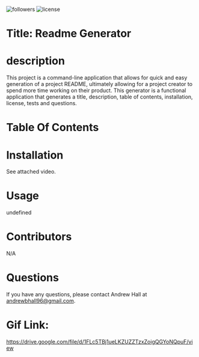 ![followers](https://img.shields.io/github/followers/Andrewbhall96?label=Follow)
![license](https://img.shields.io/badge/license-MIT-blue)
# Title: Readme Generator

# description
This project is a command-line application  that allows for quick and easy generation of a project README, ultimately allowing for a project creator to spend more time working on their product. This generator is a functional application that generates a title, description, table of contents, installation, license, tests and questions.

# Table Of Contents


# Installation
See attached video.

# Usage
undefined

# Contributors
N/A

# Questions
If you have any questions, please contact Andrew Hall at andrewbhall96@gmail.com.

# Gif Link:
https://drive.google.com/file/d/1FLc5TBj1ueLKZUZZTzxZoigQGYoNQpuF/view
